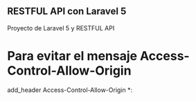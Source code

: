 ## RESTFUL API con Laravel 5

Proyecto de Laravel 5 y RESTFUL API


# Para evitar el mensaje Access-Control-Allow-Origin

add_header Access-Control-Allow-Origin *: